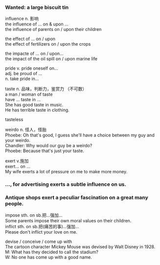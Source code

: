 ### Wanted: a large biscuit tin  
influence n. 影响  
the influence of ... on & upon ...  
the influence of parents on / upon their children  
  
the effect of ... on / upon  
the effect of fertilizers on / upon the crops  
  
the impacte of ... on / upon...  
the impact of the oil spill on / upon marine life  
  
pride v. pride oneself on...  
    adj. be proud of ...  
      n. take pride in...  
  
taste n. 品味，判断力，鉴赏力 （不可数）  
a man / woman of taste  
have ... taste in ...  
She has good taste in music.  
He has terrible taste in clothing.  
  
tasteless  
  
weirdo n. 怪人，怪胎  
Phoebe: Oh that's good, I guess she'll have a choice between my guy and your weirdo.  
Chandler: Why would our guy be a weirdo?  
Phoebe: Because that's just your taste.  
  
exert v.施加  
exert... on ...  
My wife exerts a lot of pressure on me to make more money.  
### ..., for advertising exerts a subtle influence on us.  
### Antique shops exert a peculiar fascination on a great many people.  
impose sth. on sb.把...强加...  
Some parents impose their own moral values on their children.  
inflict sth. on sb.把(痛苦的事)...强加...  
Please don't inflict your love on me.  
  
devise / conceive / come up with  
The cartoon character Mickey Mouse was devised by Walt Disney in 1928.  
M: What has they decided to call the stadium?  
W: No one has come up with a good name.  